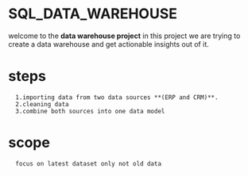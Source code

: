# SQL_DATA_WAREHOUSE
welcome to the **data warehouse project**
in this project we are trying to create a data warehouse and get actionable insights out of it.
# steps
      1.importing data from two data sources **(ERP and CRM)**.
      2.cleaning data
      3.combine both sources into one data model
# scope 
      focus on latest dataset only not old data
      
